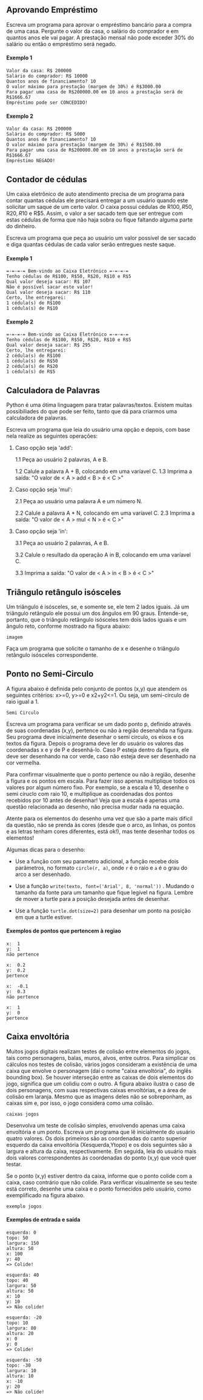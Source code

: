## Aprovando Empréstimo
Escreva um programa para aprovar o empréstimo bancário para a compra de uma casa. Pergunte o valor da casa, o salário do comprador e em quantos anos ele vai pagar. A prestação mensal não pode exceder 30% do salário ou então o empréstimo será negado.

#### Exemplo 1
```	
Valor da casa: R$ 200000
Salário do comprador: R$ 10000
Quantos anos de financiamento? 10
O valor máximo para prestação (margem de 30%) é R$3000.00
Para pagar uma casa de R$200000.00 em 10 anos a prestação será de R$1666.67
Empréstimo pode ser CONCEDIDO!
```

#### Exemplo 2
```
Valor da casa: R$ 200000
Salário do comprador: R$ 5000
Quantos anos de financiamento? 10
O valor máximo para prestação (margem de 30%) é R$1500.00
Para pagar uma casa de R$200000.00 em 10 anos a prestação será de R$1666.67
Empréstimo NEGADO!
```

## Contador de cédulas

Um caixa eletrônico de auto atendimento precisa de um programa para contar quantas cédulas ele precisará entregar a um usuário quando este solicitar um saque de um certo valor. O caixa possui cédulas de R$100, R$50, R$20, R$10 e R$5. Assim, o valor a ser sacado tem que ser entregue com estas cédulas de forma que não haja sobra ou fique faltando alguma parte do dinheiro.

Escreva um programa que peça ao usuário um valor possível de ser sacado e diga quantas cédulas de cada valor serão entregues neste saque.

#### Exemplo 1	
```
=-=-=-= Bem-vindo ao Caixa Eletrônico =-=-=-=
Tenho cédulas de R$100, R$50, R$20, R$10 e R$5
Qual valor deseja sacar: R$ 107
Não é possível sacar este valor!
Qual valor deseja sacar: R$ 110
Certo, lhe entregarei:
1 cédula(s) de R$100
1 cédula(s) de R$10
```

#### Exemplo 2
```
=-=-=-= Bem-vindo ao Caixa Eletrônico =-=-=-=
Tenho cédulas de R$100, R$50, R$20, R$10 e R$5
Qual valor deseja sacar: R$ 295
Certo, lhe entregarei:
2 cédula(s) de R$100
1 cédula(s) de R$50
2 cédula(s) de R$20
1 cédula(s) de R$5
```

## Calculadora de Palavras
Python é uma ótima linguagem para tratar palavras/textos. Existem muitas possibiliades do que pode ser feito, tanto que dá para criarmos uma calculadora de palavras.

Escreva um programa que leia do usuário uma opção e depois, com base nela realize as seguintes operações:

1. Caso opção seja 'add':

    1.1 Peça ao usuário 2 palavras, A e B.

    1.2 Calule a palavra A + B, colocando em uma varíavel C.
    1.3 Imprima a saída: "O valor de < A > add < B > é < C >"
2. Caso opção seja 'mul':

    2.1 Peça ao usuário uma palavra A e um número N.

    2.2 Calule a palavra A * N, colocando em uma varíavel C.
    2.3 Imprima a saída: "O valor de < A > mul < N > é < C >"
3. Caso opção seja 'in':

    3.1 Peça ao usuário 2 palavras, A e B.

    3.2 Calule o resultado da operação A in B, colocando em uma varíavel C.
    
    3.3 Imprima a saída: "O valor de < A > in < B > é < C >"


## Triângulo retângulo isósceles
Um triângulo é isósceles, se, e somente se, ele tem 2 lados iguais. Já um triângulo retângulo ele possui um dos ângulos em 90 graus. Entende-se, portanto, que o triângulo retângulo isósceles tem dois lados iguais e um ângulo reto, conforme mostrado na figura abaixo:

    imagem

Faça um programa que solicite o tamanho de x e desenhe o triângulo retângulo isósceles correspondente.

## Ponto no Semi-Circulo
A figura abaixo é definida pelo conjunto de pontos (x,y) que atendem os seguintes critérios: x>=0, y>=0 e x2+y2<=1. Ou seja, um semi-círculo de raio igual a 1.

    Semi Circulo

Escreva um programa para verificar se um dado ponto p, definido através de suas coordenadas (x,y), pertence ou não à região desenahda na figura. Seu programa deve inicialmente desenhar o semi circulo, os eixos e os textos da figura. Depois o programa deve ler do usuário os valores das coordenadas x e y de P e desenhá-lo. Caso P esteja dentro da figura, ele deve ser desenhando na cor verde, caso não esteja deve ser desenhado na cor vermelha.

Para confirmar visualmente que o ponto pertence ou não à região, desenhe a figura e os pontos em escala. Para fazer isso apenas multiplique todos os valores por algum número fixo. Por exemplo, se a escala é 10, desenhe o semi círuclo com raio 10, e multiplique as coordenadas dos pontos recebidos por 10 antes de desenhar! Veja que a escala é apenas uma questão relacionada ao desenho, não precisa mudar nada na equação.

Atente para os elementos do desenho uma vez que são a parte mais dificil da questão, não se prenda às cores (desde que o arco, as linhas, os pontos e as letras tenham cores diferentes, está ok!), mas tente desenhar todos os elementos!

Algumas dicas para o desenho:

- Use a função com seu parametro adicional, a função recebe dois parâmetros, no formato `circle(r, a)`, onde `r` é o raio e `a` é o grau do arco a ser desenhado.

- Use a função `write(texto, font=('Arial', 8, 'normal'))` . Mudando o tamanho da fonte para um tamanho que fique legível na figura. Lembre de mover a turtle para a posição desejada antes de desenhar.

- Use a função `turtle.dot(size=2)` para desenhar um ponto na posição em que a turtle estiver.

#### Exemplos de pontos que pertencem à regiao

```
x:  1
y:  1
não pertence

x:  0.2
y:  0.2
pertence

x:  -0.1
y:  0.3
não pertence

x:  1
y:  0
pertence
``` 

## Caixa envoltória
Muitos jogos digitais realizam testes de colisão entre elementos do jogos, tais como personagens, balas, muros, alvos, entre outros. Para simplicar os cálculos nos testes de colisão, vários jogos consideram a existência de uma caixa que envolve o personagem (daí o nome "caixa envoltória", do inglês bounding box). Se houver interseção entre as caixas de dois elementos do jogo, significa que um colidiu com o outro. A figura abaixo ilustra o caso de dois personagens, com suas respectivas caixas envoltórias, e a área de colisão em laranja. Mesmo que as imagens deles não se sobreponham, as caixas sim e, por isso, o jogo considera como uma colisão.

    caixas jogos

Desenvolva um teste de colisão simples, envolvendo apenas uma caixa envoltória e um ponto. Escreva um programa que lê inicialmente do usuário quatro valores. Os dois primeiros são as coordenadas do canto superior esquerdo da caixa envoltória (Xesquerda,Ytopo) e os dois seguintes são a largura e altura da caixa, respectivamente. Em seguida, leia do usuário mais dois valores correspondentes às coordenadas do ponto (x,y) que você quer testar.

Se o ponto (x,y) estiver dentro da caixa, informe que o ponto colide com a caixa, caso contrário que não colide. Para verificar visualmente se seu teste está correto, desenhe uma caixa e o ponto fornecidos pelo usuário, como exemplificado na figura abaixo.

    exemplo jogos

#### Exemplos de entrada e saída
```
esquerda: 0
topo: 50
largura: 150
altura: 50
x: 100
y: 40
=> Colide!

esquerda: 40
topo: 40
largura: 50
altura: 50
x: 10
y: 10
=> Não colide!

esquerda: -20
topo: 10
largura: 80
altura: 20
x: 0
y: 0
=> Colide!

esquerda: -50
topo: -30
largura: 10
altura: 10
x: -10
y: 20
=> Não colide!
```